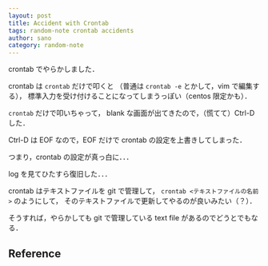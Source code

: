 ```yaml
---
layout: post
title: Accident with Crontab
tags: random-note crontab accidents
author: sano
category: random-note
---
```


crontab でやらかしました．

crontab は
`crontab`
だけで叩くと
（普通は `crontab -e` とかして，vim で編集する），
標準入力を受け付けることになってしまうっぽい（centos 限定かも）．

`crontab` だけで叩いちゃって，
blank な画面が出てきたので，（慌てて）Ctrl-D した．

Ctrl-D は EOF なので，EOF だけで crontab の設定を上書きしてしまった．

つまり，crontab の設定が真っ白に．．．

log を見てひたすら復旧した．．．

crontab はテキストファイルを git で管理して，
`crontab <テキストファイルの名前>` のようにして，
そのテキストファイルで更新してやるのが良いみたい（？）．

そうすれば，やらかしても git で管理している text file があるのでどうとでもなる．

## Reference
